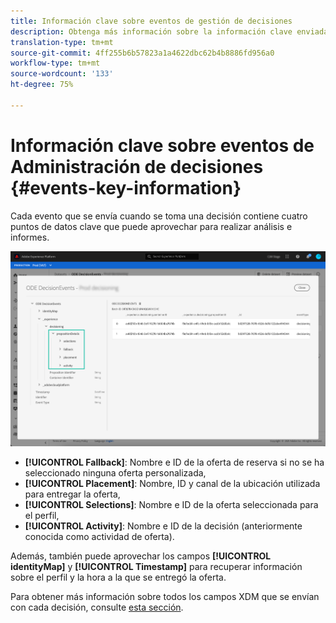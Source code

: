 ```yaml
---
title: Información clave sobre eventos de gestión de decisiones
description: Obtenga más información sobre la información clave enviada con cada evento de Administración de decisiones.
translation-type: tm+mt
source-git-commit: 4ff255b6b57823a1a4622dbc62b4b8886fd956a0
workflow-type: tm+mt
source-wordcount: '133'
ht-degree: 75%

---
```


# Información clave sobre eventos de Administración de decisiones {#events-key-information}

Cada evento que se envía cuando se toma una decisión contiene cuatro puntos de datos clave que puede aprovechar para realizar análisis e informes.

![](../assets/events-dataset-preview.png)

* **[!UICONTROL Fallback]**: Nombre e ID de la oferta de reserva si no se ha seleccionado ninguna oferta personalizada,
* **[!UICONTROL Placement]**: Nombre, ID y canal de la ubicación utilizada para entregar la oferta,
* **[!UICONTROL Selections]**: Nombre e ID de la oferta seleccionada para el perfil,
* **[!UICONTROL Activity]**: Nombre e ID de la decisión (anteriormente conocida como actividad de oferta).

Además, también puede aprovechar los campos **[!UICONTROL identityMap]** y **[!UICONTROL Timestamp]** para recuperar información sobre el perfil y la hora a la que se entregó la oferta.

Para obtener más información sobre todos los campos XDM que se envían con cada decisión, consulte [esta sección](xdm-fields.md).
